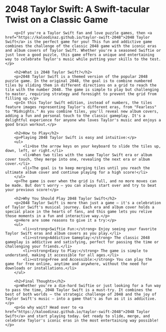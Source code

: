 <h1>2048 Taylor Swift: A Swift-tacular Twist on a Classic Game</h1>
        
        <p>If you're a Taylor Swift fan and love puzzle games, then <a href="https://kaloodinaz.github.io/taylor-swift-2048">2048 Taylor Swift</a> is the perfect game for you! This fun and addictive game combines the challenge of the classic 2048 game with the iconic eras and album covers of Taylor Swift. Whether you're a seasoned Swiftie or just love a good puzzle, this game offers a unique and entertaining way to celebrate Taylor's music while putting your skills to the test.</p>

        <h2>What is 2048 Taylor Swift?</h2>
        <p>2048 Taylor Swift is a themed version of the popular 2048 puzzle game. In the original 2048, the goal is to combine numbered tiles by sliding them in different directions on a grid to reach the tile with the number 2048. The game is simple to play but challenging to master, requiring strategy and foresight to prevent the grid from filling up.</p>
        <p>In this Taylor Swift edition, instead of numbers, the tiles feature images representing Taylor's different eras, from "Fearless" to "Midnights." As you combine tiles, you'll reveal new album covers, adding a fun and personal touch to the classic gameplay. It's a delightful experience for anyone who loves Taylor's music and enjoys a good brain workout.</p>

        <h2>How to Play</h2>
        <p>Playing 2048 Taylor Swift is easy and intuitive:</p>
        <ul>
            <li>Use the arrow keys on your keyboard to slide the tiles up, down, left, or right.</li>
            <li>When two tiles with the same Taylor Swift era or album cover touch, they merge into one, revealing the next era or album cover.</li>
            <li>The goal is to keep merging tiles until you reach the ultimate album cover and continue playing for a high score!</li>
        </ul>
        <p>The game is over when the grid is full, and no more moves can be made. But don't worry – you can always start over and try to beat your previous score!</p>

        <h2>Why You Should Play 2048 Taylor Swift</h2>
        <p>2048 Taylor Swift is more than just a game – it's a celebration of Taylor Swift's musical journey. Each era and album cover holds a special place in the hearts of fans, and this game lets you relive those moments in a fun and interactive way.</p>
        <p>Here are some reasons to give it a try:</p>
        <ul>
            <li><strong>Swiftie Fun:</strong> Enjoy seeing your favorite Taylor Swift eras and album covers as you play.</li>
            <li><strong>Addictive Gameplay:</strong> The classic 2048 gameplay is addictive and satisfying, perfect for passing the time or challenging your friends.</li>
            <li><strong>Easy to Play:</strong> The game is simple to understand, making it accessible for all ages.</li>
            <li><strong>Free and Accessible:</strong> You can play the game for free online, anytime and anywhere, without the need for downloads or installations.</li>
        </ul>

        <h2>Final Thoughts</h2>
        <p>Whether you're a die-hard Swiftie or just looking for a fun way to pass the time, 2048 Taylor Swift is a must-try. It combines the best of both worlds – the strategic challenge of 2048 and the joy of Taylor Swift's music – into a game that's as fun as it is addictive.</p>
        <p>So why wait? Head over to <a href="https://kaloodinaz.github.io/taylor-swift-2048">2048 Taylor Swift</a> and start playing today. Get ready to slide, merge, and celebrate Taylor's iconic eras in the most entertaining way possible!</p>
   
